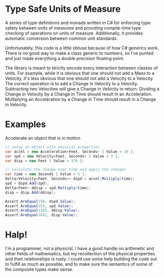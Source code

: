 Type Safe Units of Measure
==========================

A series of type definitions and monads written in C# for enforcing type
safety between units of measures and providing compile-time type checking
of operations on units of measure. Additionally, it provides automatic
conversion between common unit standards.

Unfortunately, this code is a little obtuse because of how C# generics
work. There is no good way to make a class generic to numbers, so I've
punted and just made everything a double precision floating point.

The library is meant to strictly encode every interaction between classes
of units. For example, while it is obvious that one should not add a
Mass to a Velocity, it's less obvious that one should not add a Velocity
to a Velocity. The correct operation is to add a Change in Velocity to a
Velocity. Subtracting two Velocities will give a Change in Velocity in
return. Dividing a Change in Velocity by a Change in Time should result
in an Acceleration. Multiplying an Acceleration by a Change in Time
should result in a Change in Velocity.

Examples
========
Accelerate an object that is in motion
```c#
// setup an object with physical properties
var accel = new Acceleration<Feet, Seconds> { Value = 10 };
var spd = new Velocity<Feet, Seconds> { Value = 3 };
var disp = new Feet { Value = 376 };

// calculate the change over time and apply the changes
var time = new Seconds { Value = 5 };
Delta<Velocity<Feet, Seconds>> dspd = accel.Multiply(time);
spd = dspd.Add(spd);
Delta<Feet> ddisp = spd.Multiply(time);
disp = disp.Add(ddisp);

Assert.AreEqual(50, dspd.Value);
Assert.AreEqual(53, spd.Value);
Assert.AreEqual(265, ddisp.Value);
Assert.AreEqual(641, disp.Value);
```

Halp!
=====
I'm a programmer, not a physicist. I have a good handle on arithmetic
and other fields of mathematics, but my recollection of the physical
properties and their relationships is rusty. I could use some help building
the code out to fulfill as much as possible, and to make sure the semantics
of some of the composite types make sense.
